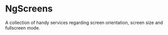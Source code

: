 # NgScreens

A collection of handy services regarding screen orientation, screen size and fullscreen mode.
